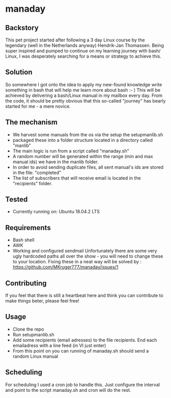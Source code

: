 # manaday

## Backstory
This pet project started after following a 3 day Linux course by the legendary (well in the Netherlands anyway) Hendrik-Jan Thomassen. Being super inspired and pumped to continue on my learning journey with bash/ Linux, I was desperately searching for a means or strategy to achieve this.  

## Solution
So somewhere I got onto the idea to apply my new-found knowledge write something in bash that will help me learn more about bash :- ) This will be achieved by delivering a bash/Linux manual in my mailbox every day. From the code, it should be pretty obvious that this so-called "journey" has bearly started for me - a mere novice.

## The mechanism
+ We harvest some manuals from the os via the setup the setupmanlib.sh  
+ packaged these into a folder structure located in a directory called "manlib"  
+ The main logic is run from a script called "manaday.sh"  
+ A random number will be generated within the range (min and max manual ids) we have in the manlib folder.  
+ In order to avoid sending duplicate files, all sent manual's ids are stored in the file: "completed"  
+ The list of subscribers that will receive email is located in the "recipients" folder.

## Tested
+ Currently running on: Ubuntu 18.04.2 LTS

## Requirements
+ Bash shell  
+ AWK
+ Working and configured sendmail
Unfortunately there are some very ugly hardcoded paths all over the show - you will need to change these to your location.
Fixing these in a neat way will be solved by : https://github.com/MKruger777/manaday/issues/1

## Contributing
If you feel that there is still a heartbeat here and think you can contribute to make things beter, please feel free!

## Usage
+ Clone the repo
+ Run setupmanlib.sh
+ Add some recipients (email adresses) to the file recipients. End each emailadress with a line feed (in VI just enter)
+ From this point on you can running of manaday.sh should send a random Linux manual

## Scheduling
For scheduling I used a cron job to handle this. Just configure the interval and point to the script manaday.sh and cron will do the rest. 


